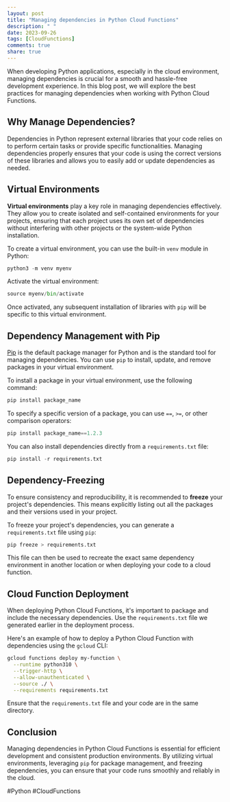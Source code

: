 ```yaml
---
layout: post
title: "Managing dependencies in Python Cloud Functions"
description: " "
date: 2023-09-26
tags: [CloudFunctions]
comments: true
share: true
---
```


When developing Python applications, especially in the cloud environment, managing dependencies is crucial for a smooth and hassle-free development experience. In this blog post, we will explore the best practices for managing dependencies when working with Python Cloud Functions.

## Why Manage Dependencies?

Dependencies in Python represent external libraries that your code relies on to perform certain tasks or provide specific functionalities. Managing dependencies properly ensures that your code is using the correct versions of these libraries and allows you to easily add or update dependencies as needed.

## Virtual Environments

**Virtual environments** play a key role in managing dependencies effectively. They allow you to create isolated and self-contained environments for your projects, ensuring that each project uses its own set of dependencies without interfering with other projects or the system-wide Python installation.

To create a virtual environment, you can use the built-in `venv` module in Python:

```python
python3 -m venv myenv
```

Activate the virtual environment:

```python
source myenv/bin/activate
```

Once activated, any subsequent installation of libraries with `pip` will be specific to this virtual environment.

## Dependency Management with Pip

[Pip](https://pip.pypa.io) is the default package manager for Python and is the standard tool for managing dependencies. You can use `pip` to install, update, and remove packages in your virtual environment.

To install a package in your virtual environment, use the following command:

```python
pip install package_name
```

To specify a specific version of a package, you can use `==`, `>=`, or other comparison operators:

```python
pip install package_name==1.2.3
```

You can also install dependencies directly from a `requirements.txt` file:

```python
pip install -r requirements.txt
```

## Dependency-Freezing

To ensure consistency and reproducibility, it is recommended to **freeze** your project's dependencies. This means explicitly listing out all the packages and their versions used in your project.

To freeze your project's dependencies, you can generate a `requirements.txt` file using `pip`:

```python
pip freeze > requirements.txt
```

This file can then be used to recreate the exact same dependency environment in another location or when deploying your code to a cloud function.

## Cloud Function Deployment

When deploying Python Cloud Functions, it's important to package and include the necessary dependencies. Use the `requirements.txt` file we generated earlier in the deployment process.

Here's an example of how to deploy a Python Cloud Function with dependencies using the `gcloud` CLI:

```bash
gcloud functions deploy my-function \
  --runtime python310 \
  --trigger-http \
  --allow-unauthenticated \
  --source ./ \
  --requirements requirements.txt
```

Ensure that the `requirements.txt` file and your code are in the same directory.

## Conclusion

Managing dependencies in Python Cloud Functions is essential for efficient development and consistent production environments. By utilizing virtual environments, leveraging `pip` for package management, and freezing dependencies, you can ensure that your code runs smoothly and reliably in the cloud.

#Python #CloudFunctions